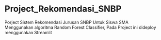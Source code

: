 # Project_Rekomendasi_SNBP
Porject Sistem Rekomendasi Jurusan SNBP Untuk Siswa SMA Menggunakan algoritma Random Forest Classifier, Pada Project ini dideploy menggunakan Streamlit
